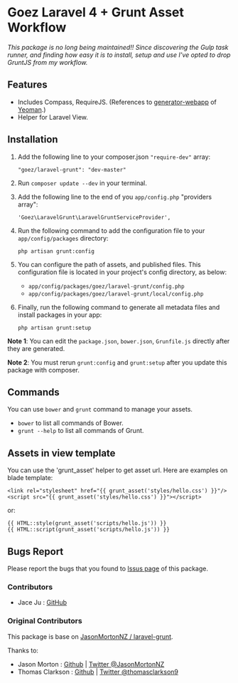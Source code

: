 # Goez Laravel 4 + Grunt Asset Workflow

*This package is no long being maintained!! Since discovering the Gulp task runner, and finding how easy it is to install, setup and use I've opted to drop GruntJS from my workflow.*

## Features

* Includes Compass, RequireJS. (References to [generator-webapp](https://github.com/yeoman/generator-webapp) of [Yeoman](http://yeoman.io/).) 
* Helper for Laravel View.

## Installation

1. Add the following line to your composer.json `"require-dev"` array:

   `"goez/laravel-grunt": "dev-master"`

2. Run `composer update --dev` in your terminal.

3. Add the following line to the end of you `app/config.php` "providers array":

   `'Goez\LaravelGrunt\LaravelGruntServiceProvider',`

4. Run the following command to add the configuration file to your `app/config/packages` directory:

   `php artisan grunt:config`

5. You can configure the path of assets, and published files.
This configuration file is located in your project's config directory, as below:

   * `app/config/packages/goez/laravel-grunt/config.php`
   * `app/config/packages/goez/laravel-grunt/local/config.php`

6. Finally, run the following command to generate all metadata files and install packages in your app:

   `php artisan grunt:setup`

**Note 1**: You can edit the `package.json`, `bower.json`, `Grunfile.js` directly after they are generated.
   
**Note 2**: You must rerun `grunt:config` and `grunt:setup` after you update this package with composer.

## Commands

You can use `bower` and `grunt` command to manage your assets.

* `bower` to list all commands of Bower.
* `grunt --help` to list all commands of Grunt.

## Assets in view template

You can use the 'grunt_asset' helper to get asset url. Here are examples on blade template:

    <link rel="stylesheet" href="{{ grunt_asset('styles/hello.css') }}"/>
    <script src="{{ grunt_asset('styles/hello.css') }}"></script>

or:

    {{ HTML::style(grunt_asset('scripts/hello.js')) }}
    {{ HTML::script(grunt_asset('scripts/hello.js')) }}

## Bugs Report

Please report the bugs that you found to [Issus page](https://github.com/jaceju/laravel-grunt/issues) of this package.

### Contributors

- Jace Ju : [GitHub](https://github.com/jaceju)

### Original Contributors

This package is base on [JasonMortonNZ / laravel-grunt](https://github.com/JasonMortonNZ/laravel-grunt). 

Thanks to:

- Jason Morton : [Github](https://github.com/JasonMortonNZ) | [Twitter @JasonMortonNZ](https://twitter.com/jasonmortonnz)
- Thomas Clarkson : [Github](https://github.com/TomClarkson) | [Twitter @thomasclarkson9](https://twitter.com/thomasclarkson9)
